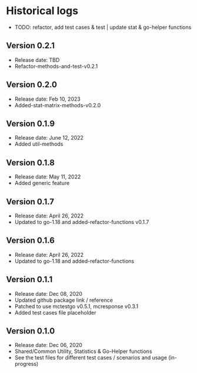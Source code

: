 # Historical logs

- TODO: refactor, add test cases & test | update stat & go-helper functions

## Version 0.2.1
- Release date: TBD
- Refactor-methods-and-test-v0.2.1

## Version 0.2.0
- Release date: Feb 10, 2023
- Added-stat-matrix-methods-v0.2.0

## Version 0.1.9
- Release date: June 12, 2022
- Added util-methods

## Version 0.1.8
- Release date: May 11, 2022
- Added generic feature

## Version 0.1.7
- Release date: April 26, 2022
- Updated to go-1.18 and added-refactor-functions v0.1.7

## Version 0.1.6

- Release date: April 26, 2022
- Updated to go-1.18 and added-refactor-functions

## Version 0.1.1

- Release date: Dec 08, 2020
- Updated github package link / reference
- Patched to use mctestgo v0.5.1, mcresponse v0.3.1
- Added test cases file placeholder

## Version 0.1.0

- Release date: Dec 06, 2020
- Shared/Common Utility, Statistics & Go-Helper functions
- See the test files for different test cases / scenarios and usage (in-progress)
